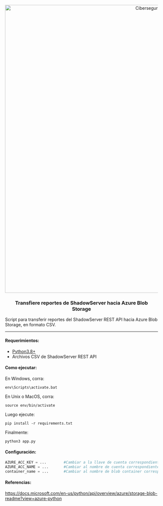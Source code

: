 <p align="center">
  <a href="https://github.com/othneildrew/Best-README-Template">
    <img width="946" alt="Ciberseguridad" src="https://user-images.githubusercontent.com/46871300/125079966-38ef8380-e092-11eb-9b5e-8bd0314d9274.PNG">
  </a>
 
   <h3 align="center">Transfiere reportes de ShadowServer hacia Azure Blob Storage</h3>

  <p>
  Script para transferir reportes del ShadowServer REST API hacia Azure Blob Storage, en formato CSV.
  </p>
</p>

---

#### Requerimientos:

* [Python3.8+](https://www.python.org/downloads/)
* Archivos CSV de ShadowServer REST API

#### Como ejecutar:

En Windows, corra:

```
env\Scripts\activate.bat
```

En Unix o MacOS, corra:

```
source env/bin/activate
```

Luego ejecute:

```
pip install -r requirements.txt
```

Finalmente:

```
python3 app.py
```

#### Configuración:

```python
AZURE_ACC_KEY = ...        #Cambiar a la llave de cuenta correspondiente.
AZURE_ACC_NAME = ...       #Cambiar al nombre de cuenta correspondiente.
container_name = ...       #Cambiar al nombre de blob container correspondiente.
```

#### Referencias:

https://docs.microsoft.com/en-us/python/api/overview/azure/storage-blob-readme?view=azure-python